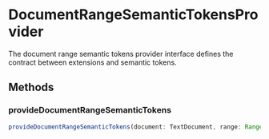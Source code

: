 # DocumentRangeSemanticTokensProvider

The document range semantic tokens provider interface defines the contract between extensions and semantic tokens.

## Methods

### provideDocumentRangeSemanticTokens

```typescript
provideDocumentRangeSemanticTokens(document: TextDocument, range: Range, token: CancellationToken): ProviderResult<SemanticTokens>
```

